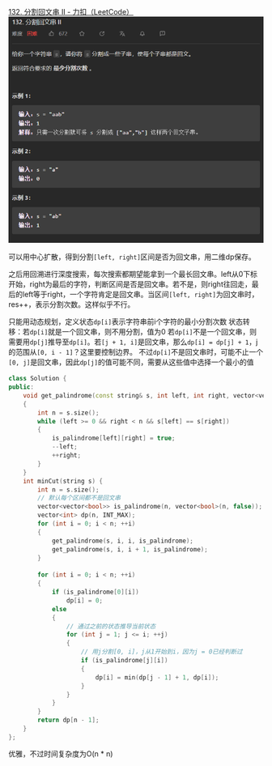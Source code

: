 [132. 分割回文串 II - 力扣（LeetCode）](https://leetcode.cn/problems/palindrome-partitioning-ii/)
![image.png](https://raw.githubusercontent.com/ren77281/pigco-image/main/img/20230525185820.png)


可以用中心扩散，得到分割`[left, right]`区间是否为回文串，用二维dp保存。

之后用回溯进行深度搜索，每次搜索都期望能拿到一个最长回文串。left从0下标开始，right为最后的字符，判断区间是否是回文串。若不是，则right往回走，最后的left等于right，一个字符肯定是回文串。当区间`[left, right]`为回文串时，res++，表示分割次数。这样似乎不行。

只能用动态规划，定义状态`dp[i]`表示字符串前i个字符的最小分割次数
状态转移：若`dp[i]`就是一个回文串，则不用分割，值为0
若`dp[i]`不是一个回文串，则需要用`dp[j]`推导至`dp[i]`。若`[j + 1, i]`是回文串，那么`dp[i] = dp[j] + 1`，j的范围从`[0, i - 1]`？这里要控制边界。
不过`dp[i]`不是回文串时，可能不止一个`[0, j]`是回文串，因此`dp[j]`的值可能不同，需要从这些值中选择一个最小的值
```cpp
class Solution {
public:
    void get_palindrome(const string& s, int left, int right, vector<vector<bool>>& is_palindrome)
    {
        int n = s.size();
        while (left >= 0 && right < n && s[left] == s[right])
        {
            is_palindrome[left][right] = true;
            --left;
            ++right;
        }
    }
    int minCut(string s) {
        int n = s.size();
        // 默认每个区间都不是回文串
        vector<vector<bool>> is_palindrome(n, vector<bool>(n, false));
        vector<int> dp(n, INT_MAX);
        for (int i = 0; i < n; ++i)
        {
            get_palindrome(s, i, i, is_palindrome);
            get_palindrome(s, i, i + 1, is_palindrome);
        }

        for (int i = 0; i < n; ++i)
        {
            if (is_palindrome[0][i])
                dp[i] = 0;
            else
            {
                // 通过之前的状态推导当前状态
                for (int j = 1; j <= i; ++j)
                {
                    // 用j分割[0, i]，j从1开始到i，因为j = 0已经判断过
                    if (is_palindrome[j][i])
                    {
                        dp[i] = min(dp[j - 1] + 1, dp[i]);
                    }
                }
            }
        }
        return dp[n - 1];
    }
};
```
优雅，不过时间复杂度为O(n \* n)
